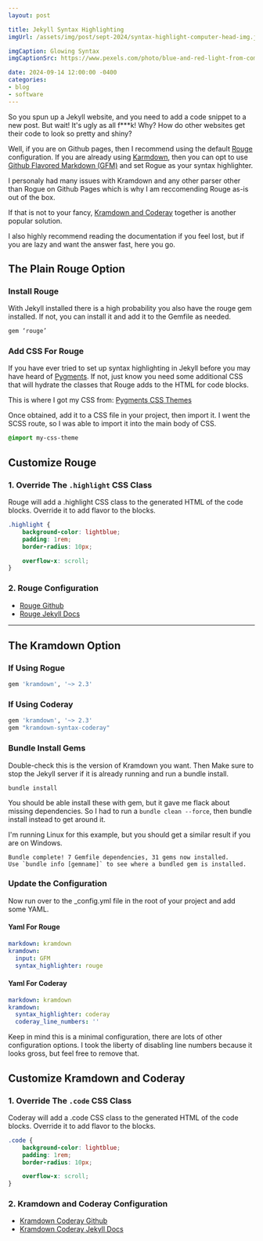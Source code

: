 ```yaml
---
layout: post

title: Jekyll Syntax Highlighting
imgUrl: /assets/img/post/sept-2024/syntax-highlight-computer-head-img.jpg

imgCaption: Glowing Syntax
imgCaptionSrc: https://www.pexels.com/photo/blue-and-red-light-from-computer-1933900/

date: 2024-09-14 12:00:00 -0400
categories:
- blog
- software
---
```

So you spun up a Jekyll website, and you need to add a code snippet to a new post. But wait! It's ugly as all f***k! Why? How do other websites get their code to look so pretty and shiny?

Well, if you are on Github pages, then I recommend using the default [Rouge](https://github.com/rouge-ruby/rouge) configuration. If you are already using [Karmdown](https://kramdown.gettalong.org/), then you can opt to use [Github Flavored Markdown (GFM)](https://github.github.com/gfm/) and set Rogue as your syntax highlighter.

I personaly had many issues with Kramdown and any other parser other than Rogue on Github Pages which is why I am reccomending Rouge as-is out of the box.

If that is not to your fancy, [Kramdown and Coderay](https://github.com/kramdown/syntax-coderay) together is another popular solution.

I also highly recommend reading the documentation if you feel lost, but if you are lazy and want the answer fast, here you go.

## The Plain Rouge Option

### Install Rouge

With Jekyll installed there is a high probability you also have the rouge gem installed. If not, you can install it and add it to the Gemfile as needed.

```ruby
gem ‘rouge’
```

### Add CSS For Rouge

If you have ever tried to set up syntax highlighting in Jekyll before you may have heard of [Pygments](https://pygments.org/). If not, just know you need some additional CSS that will hydrate the classes that Rouge adds to the HTML for code blocks.

This is where I got my CSS from: [Pygments CSS Themes](https://jwarby.github.io/jekyll-pygments-themes/languages/ruby.html)

Once obtained, add it to a CSS file in your project, then import it. I went the SCSS route, so I was able to import it into the main body of CSS.

```css
@import my-css-theme
```

## Customize Rouge

### 1. Override The `.highlight` CSS Class

Rouge will add a .highlight CSS class to the generated HTML of the code blocks. Override it to add flavor to the blocks.

```css
.highlight {
    background-color: lightblue;
    padding: 1rem;
    border-radius: 10px;

    overflow-x: scroll;
}
```

### 2. Rouge Configuration

- [Rouge Github](https://github.com/rouge-ruby/rouge)
- [Rouge Jekyll Docs](https://jekyllrb.com/docs/liquid/tags/#code-snippet-highlighting)


---
## The Kramdown Option

### If Using Rogue

```ruby
gem 'kramdown', '~> 2.3'
```

### If Using Coderay

```ruby
gem 'kramdown', '~> 2.3'
gem "kramdown-syntax-coderay"
```

### Bundle Install Gems

Double-check this is the version of Kramdown you want. Then Make sure to stop the Jekyll server if it is already running and run a bundle install.

```shell
bundle install
```

You should be able install these with gem, but it gave me flack about missing dependencies. So I had to run a `bundle clean --force`, then bundle install instead to get around it.

I'm running Linux for this example, but you should get a similar result if you are on Windows.

```shell
Bundle complete! 7 Gemfile dependencies, 31 gems now installed.
Use `bundle info [gemname]` to see where a bundled gem is installed.
```

### Update the Configuration

Now run over to the _config.yml file in the root of your project and add some YAML.

#### Yaml For Rouge

```yaml
markdown: kramdown
kramdown:
  input: GFM
  syntax_highlighter: rouge
```

#### Yaml For Coderay

```yaml
markdown: kramdown
kramdown:
  syntax_highlighter: coderay
  coderay_line_numbers: ''
```

Keep in mind this is a minimal configuration, there are lots of other configuration options. I took the liberty of disabling line numbers because it looks gross, but feel free to remove that.

## Customize Kramdown and Coderay

### 1. Override The `.code` CSS Class

Coderay will add a .code CSS class to the generated HTML of the code blocks. Override it to add flavor to the blocks.

```css
.code {
    background-color: lightblue;
    padding: 1rem;
    border-radius: 10px;

    overflow-x: scroll;
}
```

### 2. Kramdown and Coderay Configuration

- [Kramdown Coderay Github](https://github.com/kramdown/syntax-coderay)
- [Kramdown Coderay Jekyll Docs](https://jekyllrb.com/docs/configuration/markdown/)
